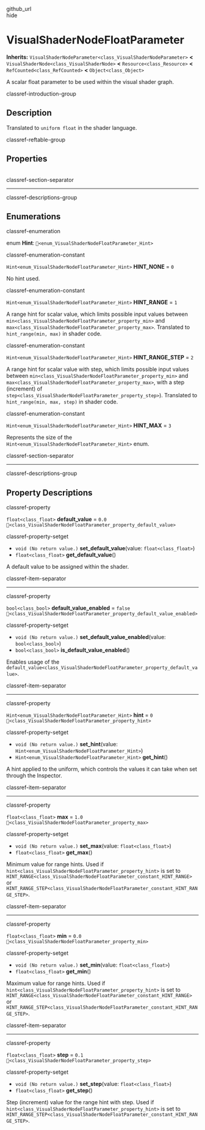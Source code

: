 github\_url  
hide

# VisualShaderNodeFloatParameter

**Inherits:**
`VisualShaderNodeParameter<class_VisualShaderNodeParameter>` **&lt;**
`VisualShaderNode<class_VisualShaderNode>` **&lt;**
`Resource<class_Resource>` **&lt;** `RefCounted<class_RefCounted>`
**&lt;** `Object<class_Object>`

A scalar float parameter to be used within the visual shader graph.

classref-introduction-group

## Description

Translated to `uniform float` in the shader language.

classref-reftable-group

## Properties

<table>
<tbody>
<tr>
</tr>
<tr>
</tr>
<tr>
</tr>
<tr>
</tr>
<tr>
</tr>
<tr>
</tr>
</tbody>
</table>

classref-section-separator

------------------------------------------------------------------------

classref-descriptions-group

## Enumerations

classref-enumeration

enum **Hint**: `🔗<enum_VisualShaderNodeFloatParameter_Hint>`

classref-enumeration-constant

`Hint<enum_VisualShaderNodeFloatParameter_Hint>` **HINT\_NONE** = `0`

No hint used.

classref-enumeration-constant

`Hint<enum_VisualShaderNodeFloatParameter_Hint>` **HINT\_RANGE** = `1`

A range hint for scalar value, which limits possible input values
between `min<class_VisualShaderNodeFloatParameter_property_min>` and
`max<class_VisualShaderNodeFloatParameter_property_max>`. Translated to
`hint_range(min, max)` in shader code.

classref-enumeration-constant

`Hint<enum_VisualShaderNodeFloatParameter_Hint>` **HINT\_RANGE\_STEP** =
`2`

A range hint for scalar value with step, which limits possible input
values between `min<class_VisualShaderNodeFloatParameter_property_min>`
and `max<class_VisualShaderNodeFloatParameter_property_max>`, with a
step (increment) of
`step<class_VisualShaderNodeFloatParameter_property_step>`). Translated
to `hint_range(min, max, step)` in shader code.

classref-enumeration-constant

`Hint<enum_VisualShaderNodeFloatParameter_Hint>` **HINT\_MAX** = `3`

Represents the size of the
`Hint<enum_VisualShaderNodeFloatParameter_Hint>` enum.

classref-section-separator

------------------------------------------------------------------------

classref-descriptions-group

## Property Descriptions

classref-property

`float<class_float>` **default\_value** = `0.0`
`🔗<class_VisualShaderNodeFloatParameter_property_default_value>`

classref-property-setget

-   `void (No return value.)` **set\_default\_value**(value:
    `float<class_float>`)
-   `float<class_float>` **get\_default\_value**()

A default value to be assigned within the shader.

classref-item-separator

------------------------------------------------------------------------

classref-property

`bool<class_bool>` **default\_value\_enabled** = `false`
`🔗<class_VisualShaderNodeFloatParameter_property_default_value_enabled>`

classref-property-setget

-   `void (No return value.)` **set\_default\_value\_enabled**(value:
    `bool<class_bool>`)
-   `bool<class_bool>` **is\_default\_value\_enabled**()

Enables usage of the
`default_value<class_VisualShaderNodeFloatParameter_property_default_value>`.

classref-item-separator

------------------------------------------------------------------------

classref-property

`Hint<enum_VisualShaderNodeFloatParameter_Hint>` **hint** = `0`
`🔗<class_VisualShaderNodeFloatParameter_property_hint>`

classref-property-setget

-   `void (No return value.)` **set\_hint**(value:
    `Hint<enum_VisualShaderNodeFloatParameter_Hint>`)
-   `Hint<enum_VisualShaderNodeFloatParameter_Hint>` **get\_hint**()

A hint applied to the uniform, which controls the values it can take
when set through the Inspector.

classref-item-separator

------------------------------------------------------------------------

classref-property

`float<class_float>` **max** = `1.0`
`🔗<class_VisualShaderNodeFloatParameter_property_max>`

classref-property-setget

-   `void (No return value.)` **set\_max**(value: `float<class_float>`)
-   `float<class_float>` **get\_max**()

Minimum value for range hints. Used if
`hint<class_VisualShaderNodeFloatParameter_property_hint>` is set to
`HINT_RANGE<class_VisualShaderNodeFloatParameter_constant_HINT_RANGE>`
or
`HINT_RANGE_STEP<class_VisualShaderNodeFloatParameter_constant_HINT_RANGE_STEP>`.

classref-item-separator

------------------------------------------------------------------------

classref-property

`float<class_float>` **min** = `0.0`
`🔗<class_VisualShaderNodeFloatParameter_property_min>`

classref-property-setget

-   `void (No return value.)` **set\_min**(value: `float<class_float>`)
-   `float<class_float>` **get\_min**()

Maximum value for range hints. Used if
`hint<class_VisualShaderNodeFloatParameter_property_hint>` is set to
`HINT_RANGE<class_VisualShaderNodeFloatParameter_constant_HINT_RANGE>`
or
`HINT_RANGE_STEP<class_VisualShaderNodeFloatParameter_constant_HINT_RANGE_STEP>`.

classref-item-separator

------------------------------------------------------------------------

classref-property

`float<class_float>` **step** = `0.1`
`🔗<class_VisualShaderNodeFloatParameter_property_step>`

classref-property-setget

-   `void (No return value.)` **set\_step**(value: `float<class_float>`)
-   `float<class_float>` **get\_step**()

Step (increment) value for the range hint with step. Used if
`hint<class_VisualShaderNodeFloatParameter_property_hint>` is set to
`HINT_RANGE_STEP<class_VisualShaderNodeFloatParameter_constant_HINT_RANGE_STEP>`.
